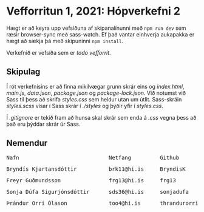 # Vefforritun 1, 2021: Hópverkefni 2

Hægt er að keyra upp vefsíðuna af skipanalínunni með `npm run dev` sem ræsir browser-sync með sass-watch. Ef það vantar einhverja aukapakka er hægt að sækja þá með skipuninni `npm install`.

Verkefnið er vefsíða sem er _todo vefforrit_.

## Skipulag

Í rót verkefnisins er að finna mikilvægar grunn skrár eins og _index.html_, _main.js_, _data.json_, _package.json_ og _package-lock.json_. Við notumst við Sass til þess að skrifa _styles.css_ sem heldur utan um útlit. Sass-skráin _styles.scss_ vísar í Sass skrár í _./styles_ og þýðir yfir í _styles.css_.

Í _.gitignore_ er tekið fram að hunsa skal skrár sem enda á _.css_ vegna þess að það eru þýddar skrár úr Sass.


## Nemendur
<pre>Nafn                            Netfang         Github</pre>
<pre>Bryndís Kjartansdóttir          brk11@hi.is     BryndisK</pre>  
<pre>Freyr Guðmundsson               frg13@hi.is     frg13</pre>  
<pre>Sonja Dúfa Sigurjónsdóttir      sds36@hi.is     sonjadufa</pre>  
<pre>Þrándur Orri Ólason             too4@hi.is      thrandurorriolason</pre> 